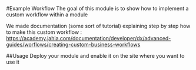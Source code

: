 #Example Workflow
The goal of this module is to show how to implement a custom workflow within a module

We made documentation (some sort of tutorial) explaining step by step how to make this custom workflow :  https://academy.jahia.com/documentation/developer/dx/advanced-guides/worflows/creating-custom-business-workflows

##Usage
Deploy your module and enable it on the site where you want to use it
